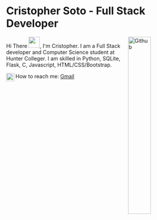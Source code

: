 # Cristopher Soto - Full Stack Developer
<img width="35%" align="right" alt="Github" src="https://user-images.githubusercontent.com/48678280/88862734-4903af80-d201-11ea-968b-9c939d88a37c.gif" />

Hi There  <img src="https://raw.githubusercontent.com/iampavangandhi/iampavangandhi/master/gifs/Hi.gif" width="30px"></h2>, 
I'm Cristopher. I am a Full Stack developer and Computer Science student at Hunter Colleger. I am skilled in Python, SQLite, Flask, C, Javascript, HTML/CSS/Bootstrap.

How to reach me: <a href="www.linkedin.com/in/cristopher-soto-870106224">
  <img align="left" alt="Cris' Linkdein" width="22px" src="https://cdn.jsdelivr.net/npm/simple-icons@v3/icons/linkedin.svg" />
</a> [Gmail](mailto:criscodesnyc@gmail.com)

<!---
criscode97/criscode97 is a ✨ special ✨ repository because its `README.md` (this file) appears on your GitHub profile.
You can click the Preview link to take a look at your changes.
--->
